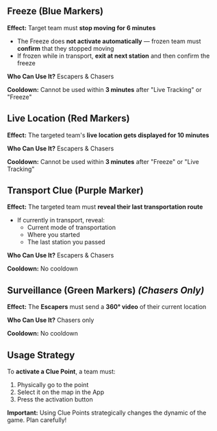 ## Freeze (Blue Markers)

**Effect:** Target team must **stop moving for 6 minutes**

- The Freeze does **not activate automatically** — frozen team must **confirm** that they stopped moving
- If frozen while in transport, **exit at next station** and then confirm the freeze

**Who Can Use It?** Escapers & Chasers

**Cooldown:** Cannot be used within **3 minutes** after "Live Tracking" or "Freeze"

## Live Location (Red Markers)

**Effect:** The targeted team's **live location gets displayed for 10 minutes**

**Who Can Use It?** Escapers & Chasers

**Cooldown:** Cannot be used within **3 minutes** after "Freeze" or "Live Tracking"

## Transport Clue (Purple Marker)

**Effect:** The targeted team must **reveal their last transportation route**

- If currently in transport, reveal:
  - Current mode of transportation
  - Where you started
  - The last station you passed

**Who Can Use It?** Escapers & Chasers

**Cooldown:** No cooldown

## Surveillance (Green Markers) *(Chasers Only)*

**Effect:** The **Escapers** must send a **360° video** of their current location

**Who Can Use It?** Chasers only

**Cooldown:** No cooldown

## Usage Strategy

To **activate a Clue Point**, a team must:

1. Physically go to the point
2. Select it on the map in the App
3. Press the activation button

**Important:** Using Clue Points strategically changes the dynamic of the game. Plan carefully!

